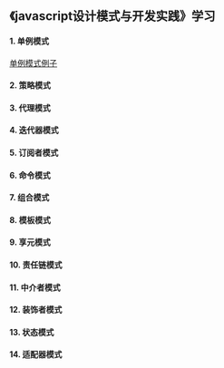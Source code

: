 ## 《javascript设计模式与开发实践》学习

#### 1. 单例模式
<a href='./design_pattern/01-singleton.js'>单例模式例子</a>
#### 2. 策略模式
#### 3. 代理模式
#### 4. 迭代器模式
#### 5. 订阅者模式
#### 6. 命令模式
#### 7. 组合模式
#### 8. 模板模式
#### 9. 享元模式
#### 10. 责任链模式
#### 11. 中介者模式
#### 12. 装饰者模式
#### 13. 状态模式
#### 14. 适配器模式
